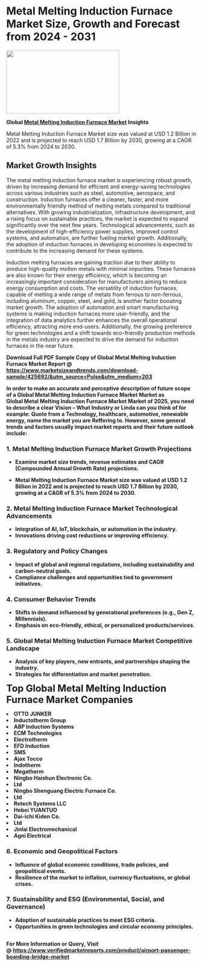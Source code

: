 <H1>Metal Melting Induction Furnace Market Size, Growth and Forecast from 2024 - 2031</H1><img class="aligncenter size-medium wp-image-584254" src="https://thirdeyenews.in/wp-content/uploads/2024/09/Global-Market-Research-300x168.jpeg" alt="" width="300" height="168" /><p><strong>Global&nbsp;<a href="https://www.marketsizeandtrends.com/download-sample/425692/&amp;utm_source=Pulse&amp;utm_medium=203">Metal Melting Induction Furnace Market</a> Insights</strong></p><p>Metal Melting Induction Furnace Market size was valued at USD 1.2 Billion in 2022 and is projected to reach USD 1.7 Billion by 2030, growing at a CAGR of 5.3% from 2024 to 2030.</p><p><h2>Market Growth Insights</h2> <p>The metal melting induction furnace market is experiencing robust growth, driven by increasing demand for efficient and energy-saving technologies across various industries such as steel, automotive, aerospace, and construction. Induction furnaces offer a cleaner, faster, and more environmentally friendly method of melting metals compared to traditional alternatives. With growing industrialization, infrastructure development, and a rising focus on sustainable practices, the market is expected to expand significantly over the next few years. Technological advancements, such as the development of high-efficiency power supplies, improved control systems, and automation, are further fueling market growth. Additionally, the adoption of induction furnaces in developing economies is expected to contribute to the increasing demand for these systems.</p> <p><strong></strong></p> <p>Induction melting furnaces are gaining traction due to their ability to produce high-quality molten metals with minimal impurities. These furnaces are also known for their energy efficiency, which is becoming an increasingly important consideration for manufacturers aiming to reduce energy consumption and costs. The versatility of induction furnaces, capable of melting a wide range of metals from ferrous to non-ferrous, including aluminum, copper, steel, and gold, is another factor boosting market growth. The adoption of automation and smart manufacturing systems is making induction furnaces more user-friendly, and the integration of data analytics further enhances the overall operational efficiency, attracting more end-users. Additionally, the growing preference for green technologies and a shift towards eco-friendly production methods in the metals industry are expected to drive the demand for induction furnaces in the near future.</p> <p><strong></p><p><span class=""><strong>Download Full PDF Sample Copy of Global Metal Melting Induction Furnace Market Report</strong> @ <a href="https://www.marketsizeandtrends.com/download-sample/425692/&amp;utm_source=Pulse&amp;utm_medium=203" target="_blank">https://www.marketsizeandtrends.com/download-sample/425692/&amp;utm_source=Pulse&amp;utm_medium=203</a></span></p><p>In order to make an accurate and perceptive description of future scope of a Global&nbsp;Metal Melting Induction Furnace Market Market as Global&nbsp;Metal Melting Induction Furnace Market Market of 2025, you need to describe a clear Vision &ndash; What Industry or Linda can you think of for example: Quote from a Technology, healthcare, automotive, renewable energy, name the market you are Reffering to. However, some general trends and factors usually impact market reports and their future outlook include:</p><h3>1.&nbsp;<strong>Metal Melting Induction Furnace Market Growth Projections</strong></h3><ul><li>Examine market size trends, revenue estimates and CAGR (Compounded Annual Growth Rate) projections.</li><li><p>Metal Melting Induction Furnace Market size was valued at USD 1.2 Billion in 2022 and is projected to reach USD 1.7 Billion by 2030, growing at a CAGR of 5.3% from 2024 to 2030.</p></li></ul><h3>2.&nbsp;<strong>Metal Melting Induction Furnace Market Technological Advancements</strong></h3><ul><li>Integration of AI, IoT, blockchain, or automation in the industry.</li><li>Innovations driving cost reductions or improving efficiency.</li></ul><h3>3.&nbsp;<strong>Regulatory and Policy Changes</strong></h3><ul><li>Impact of global and regional regulations, including sustainability and carbon-neutral goals.</li><li>Compliance challenges and opportunities tied to government initiatives.</li></ul><h3>4.&nbsp;<strong>Consumer Behavior Trends</strong></h3><ul><li>Shifts in demand influenced by generational preferences (e.g., Gen Z, Millennials).</li><li>Emphasis on eco-friendly, ethical, or personalized products/services.</li></ul><h3>5.&nbsp;<strong>Global Metal Melting Induction Furnace Market Competitive Landscape</strong></h3><ul><li>Analysis of key players, new entrants, and partnerships shaping the industry.</li><li>Strategies for differentiation and market penetration.</li></ul><p data-pm-slice="1 1 []"><span style="color: inherit; font-family: inherit; font-size: 25px;">Top Global Metal Melting Induction Furnace Market Companies</span></p><div class="" data-test-id=""><p><li>OTTO JUNKER</li><li> Inductotherm Group</li><li> ABP Induction Systems</li><li> ECM Technologies</li><li> Electrotherm</li><li> EFD Induction</li><li> SMS</li><li> Ajax Tocco</li><li> Indotherm</li><li> Megatherm</li><li> Ningbo Haishun Electronic Co.</li><li> Ltd</li><li> Ningbo Shenguang Electric Furnace Co.</li><li> Ltd</li><li> Retech Systems LLC</li><li> Hebei YUANTUO</li><li> Dai-ichi Kiden Co.</li><li>Ltd</li><li> Jinlai Electromechanical</li><li> Agni Electrical</li></p></div><h3>6.&nbsp;<strong>Economic and Geopolitical Factors</strong></h3><ul><li>Influence of global economic conditions, trade policies, and geopolitical events.</li><li>Resilience of the market to inflation, currency fluctuations, or global crises.</li></ul><h3>7.&nbsp;<strong>Sustainability and ESG (Environmental, Social, and Governance)</strong></h3><ul><li>Adoption of sustainable practices to meet ESG criteria.</li><li>Opportunities in green technologies and circular economy principles.</li></ul><h2><strong style="font-size: 14px;">For More Information or Query, Visit @&nbsp;</strong><a style="background-color: #ffffff; font-size: 14px;" href="https://www.marketsizeandtrends.com/report/metal-melting-induction-furnace-market/" target="_blank">https://www.verifiedmarketreports.com/product/airport-passenger-boarding-bridge-market</a></h2>
